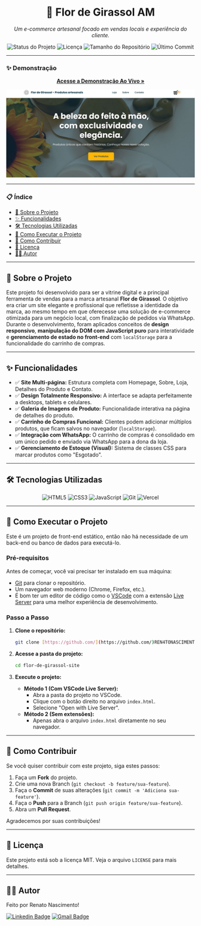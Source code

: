 <p align="center">
  <h1 align="center">🌻 Flor de Girassol AM</h1>
  <p align="center">
    <em>Um e-commerce artesanal focado em vendas locais e experiência do cliente.</em>
  </p>
  <p align="center">
    <img src="https://img.shields.io/badge/status-conclu%C3%ADdo-brightgreen?style=for-the-badge" alt="Status do Projeto">
    <img src="https://img.shields.io/github/license/REN4TONASCIMENTO/flor-de-girassol-site?style=for-the-badge" alt="Licença">
    <img src="https://img.shields.io/github/repo-size/REN4TONASCIMENTO/flor-de-girassol-site?style=for-the-badge" alt="Tamanho do Repositório">
    <img src="https://img.shields.io/github/last-commit/REN4TONASCIMENTO/flor-de-girassol-site?style=for-the-badge" alt="Último Commit">
  </p>
</p>

---

### ✨ Demonstração

<p align="center">
  <a href="[[flor-de-girassol-site-mj3mnjlib-renatos-projects-40d21053.vercel.app](https://vercel.com/renatos-projects-40d21053/flor-de-girassol-site/ExjTWSDHBwCaQLdoqJ41EFym7Gqr)](https://flor-de-girassol-site.vercel.app/)"><strong>Acesse a Demonstração Ao Vivo »</strong></a>
</p>

<p align="center">
  <img src="/src/assets/images/demo-vercell.JPG" alt="Demonstração do projeto" width="700"/>
</p>

---

### 📋 Índice

* [📖 Sobre o Projeto](#-sobre-o-projeto)
* [✨ Funcionalidades](#-funcionalidades)
* [🛠️ Tecnologias Utilizadas](#️-tecnologias-utilizadas)
* [🚀 Como Executar o Projeto](#-como-executar-o-projeto)
* [🤝 Como Contribuir](#-como-contribuir)
* [📝 Licença](#-licença)
* [👨‍💻 Autor](#-autor)

---

## 📖 Sobre o Projeto

Este projeto foi desenvolvido para ser a vitrine digital e a principal ferramenta de vendas para a marca artesanal **Flor de Girassol**. O objetivo era criar um site elegante e profissional que refletisse a identidade da marca, ao mesmo tempo em que oferecesse uma solução de e-commerce otimizada para um negócio local, com finalização de pedidos via WhatsApp. Durante o desenvolvimento, foram aplicados conceitos de **design responsivo**, **manipulação do DOM com JavaScript puro** para interatividade e **gerenciamento de estado no front-end** com `localStorage` para a funcionalidade do carrinho de compras.

---

## ✨ Funcionalidades

-   ✅ **Site Multi-página:** Estrutura completa com Homepage, Sobre, Loja, Detalhes do Produto e Contato.
-   ✅ **Design Totalmente Responsivo:** A interface se adapta perfeitamente a desktops, tablets e celulares.
-   ✅ **Galeria de Imagens de Produto:** Funcionalidade interativa na página de detalhes do produto.
-   ✅ **Carrinho de Compras Funcional:** Clientes podem adicionar múltiplos produtos, que ficam salvos no navegador (`localStorage`).
-   ✅ **Integração com WhatsApp:** O carrinho de compras é consolidado em um único pedido e enviado via WhatsApp para a dona da loja.
-   ✅ **Gerenciamento de Estoque (Visual):** Sistema de classes CSS para marcar produtos como "Esgotado".

---

## 🛠️ Tecnologias Utilizadas

<p align="center">
  <img src="https://img.shields.io/badge/HTML5-%23E34F26?style=for-the-badge&logo=html5&logoColor=white" alt="HTML5">
  <img src="https://img.shields.io/badge/CSS3-%231572B6?style=for-the-badge&logo=css3&logoColor=white" alt="CSS3">
  <img src="https://img.shields.io/badge/JavaScript-%23F7DF1E?style=for-the-badge&logo=javascript&logoColor=black" alt="JavaScript">
  <img src="https://img.shields.io/badge/Git-%23E34F26?style=for-the-badge&logo=git&logoColor=white" alt="Git">
  <img src="https://img.shields.io/badge/Vercel-%23000000?style=for-the-badge&logo=vercel&logoColor=white" alt="Vercel">
</p>

---

## 🚀 Como Executar o Projeto

Este é um projeto de front-end estático, então não há necessidade de um back-end ou banco de dados para executá-lo.

### Pré-requisitos

Antes de começar, você vai precisar ter instalado em sua máquina:
* [Git](https://git-scm.com) para clonar o repositório.
* Um navegador web moderno (Chrome, Firefox, etc.).
* É bom ter um editor de código como o [VSCode](https://code.visualstudio.com/) com a extensão [Live Server](https://marketplace.visualstudio.com/items?itemName=ritwickdey.LiveServer) para uma melhor experiência de desenvolvimento.

### Passo a Passo

1.  **Clone o repositório:**
    ```bash
    git clone [https://github.com/](https://github.com/)REN4TONASCIMENTO/flor-de-girassol-site.git
    ```

2.  **Acesse a pasta do projeto:**
    ```bash
    cd flor-de-girassol-site
    ```

3.  **Execute o projeto:**
    * **Método 1 (Com VSCode Live Server):**
        * Abra a pasta do projeto no VSCode.
        * Clique com o botão direito no arquivo `index.html`.
        * Selecione "Open with Live Server".
    * **Método 2 (Sem extensões):**
        * Apenas abra o arquivo `index.html` diretamente no seu navegador.

---

## 🤝 Como Contribuir

Se você quiser contribuir com este projeto, siga estes passos:

1.  Faça um **Fork** do projeto.
2.  Crie uma nova Branch (`git checkout -b feature/sua-feature`).
3.  Faça o **Commit** de suas alterações (`git commit -m 'Adiciona sua-feature'`).
4.  Faça o **Push** para a Branch (`git push origin feature/sua-feature`).
5.  Abra um **Pull Request**.

Agradecemos por suas contribuições!

---

## 📝 Licença

Este projeto está sob a licença MIT. Veja o arquivo `LICENSE` para mais detalhes.

---

## 👨‍💻 Autor

Feito por Renato Nascimento!

[![Linkedin Badge](https://img.shields.io/badge/-Renato-Nascimento-blue?style=flat-square&logo=Linkedin&logoColor=white&link=https://www.linkedin.com/in/-renatonascimento/)](https://www.linkedin.com/in/-renatonascimento/)
[![Gmail Badge](https://img.shields.io/badge/-renatonascimento2001@gmail.com-c14438?style=flat-square&logo=Gmail&logoColor=white&link=mailto:renatonascimento2001@gmail.com)](mailto:renatonascimento2001@gmail.com)
